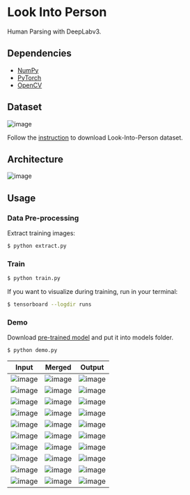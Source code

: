 # Look Into Person

Human Parsing with DeepLabv3.

## Dependencies
- [NumPy](http://docs.scipy.org/doc/numpy-1.10.1/user/install.html)
- [PyTorch](https://pytorch.org/)
- [OpenCV](https://opencv-python-tutroals.readthedocs.io/en/latest/)

## Dataset

![image](https://github.com/foamliu/Look-Into-Person/raw/master/images/dataset.png)

Follow the [instruction](http://sysu-hcp.net/lip/index.php) to download Look-Into-Person dataset.

## Architecture

![image](https://github.com/foamliu/Look-Into-Person/raw/master/images/segnet.png)


## Usage
### Data Pre-processing
Extract training images:
```bash
$ python extract.py
```

### Train
```bash
$ python train.py
```

If you want to visualize during training, run in your terminal:
```bash
$ tensorboard --logdir runs
```

### Demo

Download [pre-trained model](https://github.com/foamliu/Look-Into-Person/releases/download/v1.0/model.11-0.8409.hdf5) and put it into models folder.

```bash
$ python demo.py
```

Input | Merged | Output |
|---|---|---|
|![image](https://github.com/foamliu/Look-Into-Person-v2/raw/master/images/0_image.png) | ![image](https://github.com/foamliu/Look-Into-Person-v2/raw/master/images/0_merged.png)| ![image](https://github.com/foamliu/Look-Into-Person-v2/raw/master/images/0_out.png)|
|![image](https://github.com/foamliu/Look-Into-Person-v2/raw/master/images/1_image.png) | ![image](https://github.com/foamliu/Look-Into-Person-v2/raw/master/images/1_merged.png)| ![image](https://github.com/foamliu/Look-Into-Person-v2/raw/master/images/1_out.png)|
|![image](https://github.com/foamliu/Look-Into-Person-v2/raw/master/images/2_image.png) | ![image](https://github.com/foamliu/Look-Into-Person-v2/raw/master/images/2_merged.png)| ![image](https://github.com/foamliu/Look-Into-Person-v2/raw/master/images/2_out.png)|
|![image](https://github.com/foamliu/Look-Into-Person-v2/raw/master/images/3_image.png) | ![image](https://github.com/foamliu/Look-Into-Person-v2/raw/master/images/3_merged.png)| ![image](https://github.com/foamliu/Look-Into-Person-v2/raw/master/images/3_out.png)|
|![image](https://github.com/foamliu/Look-Into-Person-v2/raw/master/images/4_image.png) | ![image](https://github.com/foamliu/Look-Into-Person-v2/raw/master/images/4_merged.png)| ![image](https://github.com/foamliu/Look-Into-Person-v2/raw/master/images/4_out.png)|
|![image](https://github.com/foamliu/Look-Into-Person-v2/raw/master/images/5_image.png) | ![image](https://github.com/foamliu/Look-Into-Person-v2/raw/master/images/5_merged.png)| ![image](https://github.com/foamliu/Look-Into-Person-v2/raw/master/images/5_out.png)|
|![image](https://github.com/foamliu/Look-Into-Person-v2/raw/master/images/6_image.png) | ![image](https://github.com/foamliu/Look-Into-Person-v2/raw/master/images/6_merged.png)| ![image](https://github.com/foamliu/Look-Into-Person-v2/raw/master/images/6_out.png)|
|![image](https://github.com/foamliu/Look-Into-Person-v2/raw/master/images/7_image.png) | ![image](https://github.com/foamliu/Look-Into-Person-v2/raw/master/images/7_merged.png)| ![image](https://github.com/foamliu/Look-Into-Person-v2/raw/master/images/7_out.png)|
|![image](https://github.com/foamliu/Look-Into-Person-v2/raw/master/images/8_image.png) | ![image](https://github.com/foamliu/Look-Into-Person-v2/raw/master/images/8_merged.png)| ![image](https://github.com/foamliu/Look-Into-Person-v2/raw/master/images/8_out.png)|
|![image](https://github.com/foamliu/Look-Into-Person-v2/raw/master/images/9_image.png) | ![image](https://github.com/foamliu/Look-Into-Person-v2/raw/master/images/9_merged.png)| ![image](https://github.com/foamliu/Look-Into-Person-v2/raw/master/images/9_out.png)|
